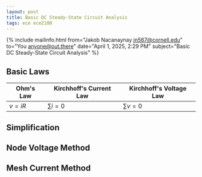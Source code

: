 ```yaml
---
layout: post
title: Basic DC Steady-State Circuit Analysis
tags: ece ece2100
---
```


{% include mailinfo.html from="Jakob Nacanaynay <jn567@cornell.edu>" to="You <anyone@out.there>" date="April 1, 2025, 2:29 PM" subject="Basic DC Steady-State Circuit Analysis" %}

## Basic Laws

| Ohm's Law | Kirchhoff's Current Law | Kirchhoff's Voltage Law |
| --- | --- | --- |
| $v = iR$ | $\sum i = 0$ | $\sum v = 0$ |

## Simplification

## Node Voltage Method

## Mesh Current Method
